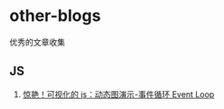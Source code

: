 # other-blogs
优秀的文章收集

## JS
1. [惊艳！可视化的 js：动态图演示-事件循环 Event Loop](https://github.com/biaochenxuying/blog/issues/65)
